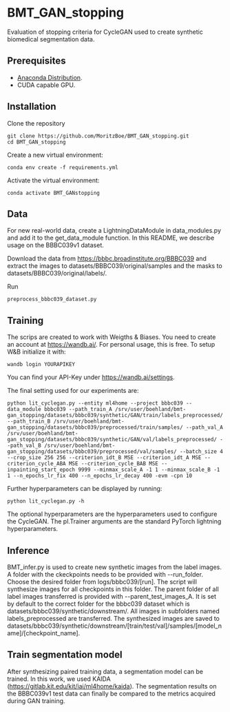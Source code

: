 # BMT_GAN_stopping
Evaluation of stopping criteria for CycleGAN used to create synthetic biomedical segmentation data.

## Prerequisites
* [Anaconda Distribution](https://www.anaconda.com/distribution/#download-section).
* CUDA capable GPU.

## Installation
Clone the repository
```
git clone https://github.com/MoritzBoe/BMT_GAN_stopping.git
cd BMT_GAN_stopping
```
Create a new virtual environment:
```
conda env create -f requirements.yml
```
Activate the virtual environment:
```
conda activate BMT_GANstopping
```

## Data
For new real-world data, create a LightningDataModule in data_modules.py and add it to the get_data_module function. In this README, we describe usage on the BBBC039v1 dataset. 

Download the data from https://bbbc.broadinstitute.org/BBBC039 and extract the images to datasets/BBBC039/original/samples and the masks to datasets/BBBC039/original/labels/.

Run 
```
preprocess_bbbc039_dataset.py
```

## Training
The scrips are created to work with Weigths & Biases. You need to create an account at https://wandb.ai/. For personal usage, this is free. To setup W&B initialize it with:
```
wandb login YOURAPIKEY
```
You can find your API-Key under https://wandb.ai/settings.

The final setting used for our experiments are:
```
python lit_cyclegan.py --entity ml4home --project bbbc039 --data_module bbbc039 --path_train_A /srv/user/boehland/bmt-gan_stopping/datasets/bbbc039/synthetic/GAN/train/labels_preprocessed/ --path_train_B /srv/user/boehland/bmt-gan_stopping/datasets/bbbc039/preprocessed/train/samples/ --path_val_A /srv/user/boehland/bmt-gan_stopping/datasets/bbbc039/synthetic/GAN/val/labels_preprocessed/ --path_val_B /srv/user/boehland/bmt-gan_stopping/datasets/bbbc039/preprocessed/val/samples/ --batch_size 4 --crop_size 256 256 --criterion_idt_B MSE --criterion_idt_A MSE --criterion_cycle_ABA MSE --criterion_cycle_BAB MSE --inpainting_start_epoch 9999 --minmax_scale_A -1 1 --minmax_scale_B -1 1 --n_epochs_lr_fix 400 --n_epochs_lr_decay 400 -evm -cpn 10
```

Further hyperparameters can be displayed by running:
```
python lit_cyclegan.py -h
```
The optional hyperparameters are the hyperparameters used to configure the CycleGAN. The pl.Trainer arguments are the standard PyTorch lightning hyperparameters.

## Inference
BMT_infer.py is used to create new synthetic images from the label images. A folder with the ckeckpoints needs to be provided with --run_folder. Choose the desired folder from logs/bbbc039/[run]. The script will synthesize images for all checkpoints in this folder. The parent folder of all label images transferred is provided with --parent_test_images_A. It is set by default to the correct folder for the bbbc039 dataset which is datasets/bbbc039/synthetic/downstream/. All images in subfolders named labels_preprocessed are transferred. The synthesized images are saved to datasets/bbbc039/synthetic/downstream/[train/test/val]/samples/[model_name]/[checkpoint_name].

## Train segmentation model
After synthesizing paired training data, a segmentation model can be trained. In this work, we used KAIDA (https://gitlab.kit.edu/kit/iai/ml4home/kaida). The segmentation results on the BBBC039v1 test data can finally be compared to the metrics acquired during GAN training.